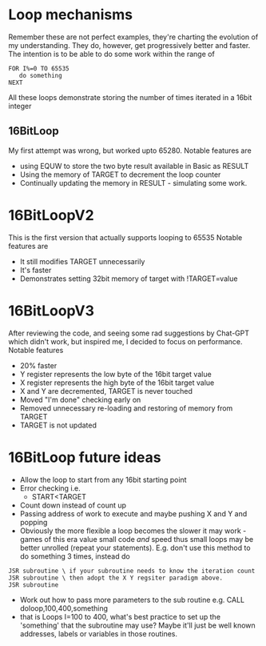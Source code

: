 # Loop mechanisms
Remember these are not perfect examples, they're charting the evolution of my understanding. They do, however, get progressively better and faster.
The intention is to be able to do some work within the range of
```
FOR I%=0 TO 65535
   do something
NEXT
```

All these loops demonstrate storing the number of times iterated in a 16bit integer

## 16BitLoop
My first attempt was wrong, but worked upto 65280. 
Notable features are
* using EQUW to store the two byte result available in Basic as RESULT
* Using the memory of TARGET to decrement the loop counter
* Continually updating the memory in RESULT - simulating some work.

# 16BitLoopV2
This is the first version that actually supports looping to 65535
Notable features are
* It still modifies TARGET unnecessarily
* It's faster
* Demonstrates setting 32bit memory of target with !TARGET=value

# 16BitLoopV3
After reviewing the code, and seeing some rad suggestions by Chat-GPT which didn't work, but inspired me, I decided to focus on performance.
Notable features
* 20% faster
* Y register represents the low byte of the 16bit target value
* X register represents the high byte of the 16bit target value
* X and Y are decremented, TARGET is never touched
* Moved "I'm done" checking early on
* Removed unnecessary re-loading and restoring of memory from TARGET
* TARGET is not updated

# 16BitLoop future ideas
* Allow the loop to start from any 16bit starting point
* Error checking i.e.
    * START<TARGET
* Count down instead of count up
* Passing address of work to execute and maybe pushing X and Y and popping
* Obviously the more flexible a loop becomes the slower it may work - games of this era value small code *and* speed thus small loops may be better unrolled (repeat your statements). E.g. don't use this method to do something 3 times, instead do 
```
JSR subroutine \ if your subroutine needs to know the iteration count
JSR subroutine \ then adopt the X Y regsiter paradigm above.
JSR subroutine
``` 
* Work out how to pass more parameters to the sub routine e.g. CALL doloop,100,400,something
* that is Loops I=100 to 400, what's best practice to set up the 'something' that the subroutine may use? Maybe it'll just be well known addresses, labels or variables in those routines.
